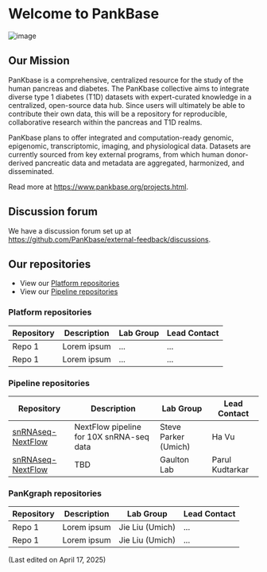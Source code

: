 # Welcome to PankBase

![image](https://github.com/user-attachments/assets/b2456a40-1eb3-4974-8a6d-211ef7bec8a4)

## Our Mission
PanKbase is a comprehensive, centralized resource for the study of the human pancreas and diabetes. The PanKbase collective aims to integrate diverse type 1 diabetes (T1D) datasets with expert-curated knowledge in a centralized, open-source data hub. Since users will ultimately be able to contribute their own data, this will be a repository for reproducible, collaborative research within the pancreas and T1D realms.

PanKbase plans to offer integrated and computation-ready genomic, epigenomic, transcriptomic, imaging, and physiological data. Datasets are currently sourced from key external programs, from which human donor-derived pancreatic data and metadata are aggregated, harmonized, and disseminated.

Read more at https://www.pankbase.org/projects.html.

## Discussion forum

We have a discussion forum set up at https://github.com/PanKbase/external-feedback/discussions. 

## Our repositories

* View our [Platform repositories](https://github.com/topics/pankbase-platform)
* View our [Pipeline repositories](https://github.com/topics/pankbase-pipeline)

### Platform repositories

| Repository | Description | Lab Group | Lead Contact |
| --- | --- | --- | --- | 
| Repo 1 |Lorem ipsum | ... | ... |
| Repo 1 | Lorem ipsum | ... | ... |

### Pipeline repositories

| Repository | Description | Lab Group | Lead Contact |
| --- | --- | --- | --- | 
| [snRNAseq-NextFlow](https://github.com/PanKbase/snRNAseq-NextFlow) | NextFlow pipeline for 10X snRNA-seq data | Steve Parker (Umich) | Ha Vu |
| [snRNAseq-NextFlow](https://github.com/PanKbase/HPAP-scATAC-seq) | TBD | Gaulton Lab | Parul Kudtarkar |

### PanKgraph repositories

| Repository | Description | Lab Group | Lead Contact |
| --- | --- | --- | --- | 
| Repo 1 |Lorem ipsum | Jie Liu (Umich) | ... |
| Repo 1 | Lorem ipsum | Jie Liu (Umich) | ... |

(Last edited on April 17, 2025)
